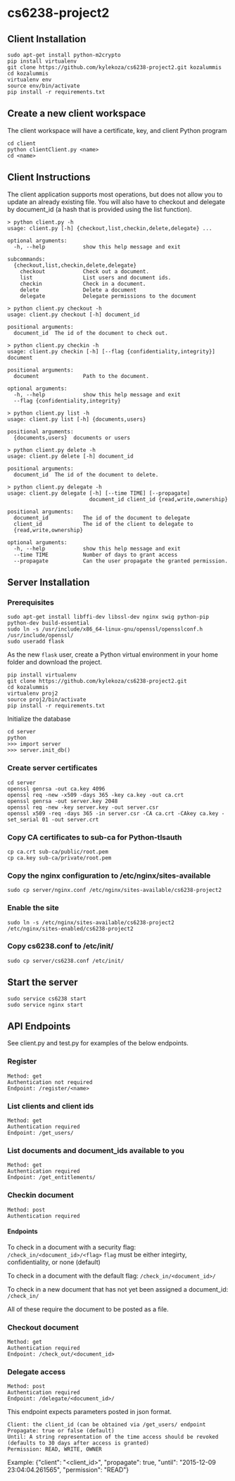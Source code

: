 # cs6238-project2
## Client Installation
```
sudo apt-get install python-m2crypto
pip install virtualenv
git clone https://github.com/kylekoza/cs6238-project2.git kozalummis
cd kozalummis
virtualenv env
source env/bin/activate
pip install -r requirements.txt
```

## Create a new client workspace
The client workspace will have a certificate, key, and client Python program
```
cd client
python clientClient.py <name>
cd <name>
```

## Client Instructions
The client application supports most operations, but does not allow you to
update an already existing file. You will also have to checkout and delegate
by document_id (a hash that is provided using the list function).
```
> python client.py -h
usage: client.py [-h] {checkout,list,checkin,delete,delegate} ...

optional arguments:
  -h, --help            show this help message and exit

subcommands:
  {checkout,list,checkin,delete,delegate}
    checkout            Check out a document.
    list                List users and document ids.
    checkin             Check in a document.
    delete              Delete a document
    delegate            Delegate permissions to the document

> python client.py checkout -h
usage: client.py checkout [-h] document_id

positional arguments:
  document_id  The id of the document to check out.

> python client.py checkin -h
usage: client.py checkin [-h] [--flag {confidentiality,integrity}] document

positional arguments:
  document              Path to the document.

optional arguments:
  -h, --help            show this help message and exit
  --flag {confidentiality,integrity}

> python client.py list -h
usage: client.py list [-h] {documents,users}

positional arguments:
  {documents,users}  documents or users

> python client.py delete -h
usage: client.py delete [-h] document_id

positional arguments:
  document_id  The id of the document to delete.

> python client.py delegate -h
usage: client.py delegate [-h] [--time TIME] [--propagate]
                          document_id client_id {read,write,ownership}

positional arguments:
  document_id           The id of the document to delegate
  client_id             The id of the client to delegate to
  {read,write,ownership}

optional arguments:
  -h, --help            show this help message and exit
  --time TIME           Number of days to grant access
  --propagate           Can the user propagate the granted permission.
```

## Server Installation
### Prerequisites
```
sudo apt-get install libffi-dev libssl-dev nginx swig python-pip python-dev build-essential
sudo ln -s /usr/include/x86_64-linux-gnu/openssl/opensslconf.h /usr/include/openssl/
sudo useradd flask
```

As the new `flask` user, create a Python virtual environment in your home
folder and download the project.
```
pip install virtualenv
git clone https://github.com/kylekoza/cs6238-project2.git
cd kozalummis
virtualenv proj2
source proj2/bin/activate
pip install -r requirements.txt
```

Initialize the database
```
cd server
python
>>> import server
>>> server.init_db()
```
### Create server certificates
```
cd server
openssl genrsa -out ca.key 4096
openssl req -new -x509 -days 365 -key ca.key -out ca.crt
openssl genrsa -out server.key 2048
openssl req -new -key server.key -out server.csr
openssl x509 -req -days 365 -in server.csr -CA ca.crt -CAkey ca.key -set_serial 01 -out server.crt
```

### Copy CA certificates to sub-ca for Python-tlsauth
```
cp ca.crt sub-ca/public/root.pem
cp ca.key sub-ca/private/root.pem
```

### Copy the nginx configuration to /etc/nginx/sites-available
`sudo cp server/nginx.conf /etc/nginx/sites-available/cs6238-project2`

### Enable the site
`sudo ln -s /etc/nginx/sites-available/cs6238-project2
/etc/nginx/sites-enabled/cs6238-project2`

### Copy cs6238.conf to /etc/init/
`sudo cp server/cs6238.conf /etc/init/`

## Start the server
```
sudo service cs6238 start
sudo service nginx start
```

## API Endpoints
See client.py and test.py for examples of the below endpoints.
### Register
```
Method: get
Authentication not required
Endpoint: /register/<name>
```
### List clients and client ids
```
Method: get
Authentication required
Endpoint: /get_users/
```
### List documents and document_ids available to you
```
Method: get
Authentication required
Endpoint: /get_entitlements/
```
### Checkin document
```
Method: post
Authentication required
```
#### Endpoints
To check in a document with a security flag:
`/check_in/<document_id>/<flag>`
`flag` must be either integirty, confidentiality, or none (default)

To check in a document with the default flag:
`/check_in/<document_id>/`

To check in a new document that has not yet been assigned a document_id:
`/check_in/`

All of these require the document to be posted as a file.
### Checkout document
```
Method: get
Authentication required
Endpoint: /check_out/<document_id>
```
### Delegate access
```
Method: post
Authentication required
Endpoint: /delegate/<document_id>/
```
This endpoint expects parameters posted in json format. 
```
Client: the client_id (can be obtained via /get_users/ endpoint
Propagate: true or false (default)
Until: A string representation of the time access should be revoked
(defaults to 30 days after access is granted)
Permission: READ, WRITE, OWNER
```
Example:
{"client": "<client_id>", "propagate": true, "until": "2015-12-09 23:04:04.261565", "permission": "READ"}
